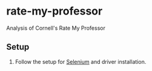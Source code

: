 # rate-my-professor
Analysis of Cornell's Rate My Professor

## Setup
1. Follow the setup for [Selenium](https://selenium-python.readthedocs.io/installation.html) and driver installation.

